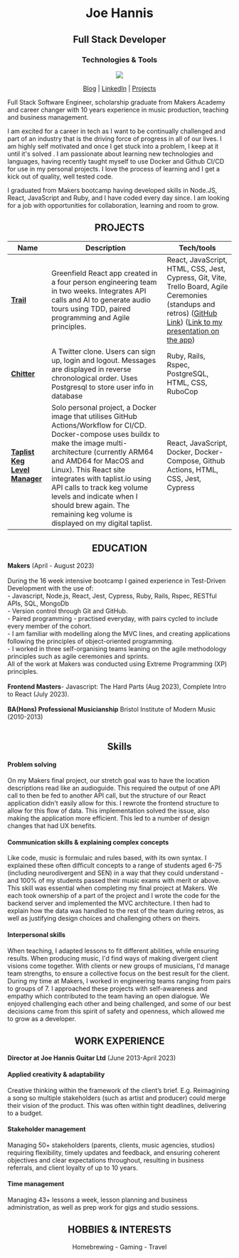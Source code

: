 <h1 align="center">Joe Hannis</h1>

<h2 align="center">Full Stack Developer</h2>

<h3 align="center">Technologies & Tools</h3>

<p align="center">
  <a href="https://skillicons.dev">
    <img src="https://skillicons.dev/icons?i=react,js,nodejs,ruby,docker,html,css,mongodb,postgres,bash" />
  </a>
</p>



<p align="center">
  <a href="https://tinyurl.com/aed4n982">Blog</a>  | 
  <a href="https://www.linkedin.com/in/joe-hannis/">LinkedIn</a> | 
  <a href="https://github.com/joehannis/joehannis/blob/master/README.md#projects">Projects</a> 
</p>


Full Stack Software Engineer, scholarship graduate from Makers Academy and career changer with 10 years experience in music production, teaching and business management.

I am excited for a career in tech as I want to be continually challenged and part of an industry that is the driving force of progress in all of our lives. I am highly self motivated and once I get stuck into a problem, I keep at it until it's solved . I am passionate about learning new technologies and languages, having recently taught myself to use Docker and Github CI/CD for use in my personal projects. I love the process of learning and I get a kick out of quality, well tested code. 

I graduated from Makers bootcamp having developed skills in Node.JS, React, JavaScript and Ruby, and I have coded every day since. I am looking for a job with opportunities for collaboration, learning and room to grow. 

<h2 align="center">PROJECTS</h2>

| Name                         | Description       | Tech/tools        |
| ---------------------------- | ----------------- | ----------------- |
| [**Trail**](https://trailapp.net)            | Greenfield React app created in a four person engineering team in two weeks. Integrates API calls and AI to generate audio tours using TDD, paired programming and Agile principles. | React, JavaScript, HTML, CSS, Jest, Cypress, Git, Vite, Trello Board, Agile Ceremonies (standups and retros) ([GitHub Link](https://tinyurl.com/a5vmybxs)) ([Link to my presentation on the app](https://drive.google.com/file/d/1mSIrJ8QDvIhS6k-yOBnWxjJ6bwq7LsCW/view?usp=drive_link)) |
| [**Chitter**](https://tinyurl.com/2p8umkyf)                 | A Twitter clone. Users can sign up, login and logout. Messages are displayed in reverse chronological order. Uses Postgresql to store user info in database  | Ruby, Rails, Rspec, PostgreSQL, HTML, CSS, RuboCop |
| [**Taplist Keg Level Manager**](https://tinyurl.com/26pfusx3)                 |Solo personal project, a Docker image that utilises GitHub Actions/Workflow for CI/CD. Docker-compose uses buildx to make the image multi-architecture (currently ARM64 and AMD64 for MacOS and Linux). This React site integrates with taplist.io using API calls to track keg volume levels and indicate when I should brew again. The remaining keg volume is displayed on my digital taplist. | React, JavaScript, Docker, Docker-Compose, Github Actions, HTML, CSS, Jest, Cypress |

<h2 align="center">EDUCATION</h2>
<strong>Makers</strong> (April - August 2023)</br></br> 
During the 16 week intensive bootcamp I gained experience in Test-Driven Development with the use of:</br>
- Javascript, Node.js, React,  Jest, Cypress, Ruby, Rails, Rspec, RESTful APIs, SQL, MongoDb</br>
- Version control through Git and GitHub.</br>
- Paired programming - practised everyday, with pairs cycled to include every member of the cohort.</br> 
- I am familiar with modelling along the MVC lines, and creating applications following the principles of object-oriented programming.</br>
- I worked in three self-organising teams leaning on the agile methodology principles such as agile ceremonies and sprints.</br>
All of the work at Makers was conducted using Extreme Programming (XP) principles.</br></br>
<strong>Frontend Masters</strong>- Javascript: The Hard Parts (Aug 2023), Complete Intro to React (July 2023).</br></br>
<strong>BA(Hons) Professional Musicianship</strong> Bristol Institute of Modern Music (2010-2013)</br></br>

<h2 align="center">Skills</h2>
<h4>Problem solving</h4> On my Makers final project, our stretch goal was to have the location descriptions read like an audioguide. This required the output of one API call to then be fed to another API call, but the structure of our React application didn't easily allow for this. I rewrote the frontend structure to allow for this flow of data. This implementation solved the issue, also making the application more efficient. This led to a number of design changes that had UX benefits.</br>
<h4>Communication skills & explaining complex concepts </h4> Like code, music is formulaic and rules based, with its own syntax. I explained these often difficult concepts to a range of students aged 6-75 (including neurodivergent and SEN) in a way that they could understand - and 100% of my students passed their music exams with merit or above. This skill was essential when completing my final project at Makers. We each took ownership of a part of the project and I wrote the code for the backend server and implemented the MVC architecture. I then had to explain how the data was handled to the rest of the team during retros, as well as justifying design choices and challenging others on theirs.</br>
<h4>Interpersonal skills</h4> When teaching, I adapted lessons to fit different abilities, while ensuring results. When producing music, I'd find ways of making divergent client visions come together. With clients or new groups of musicians, I'd manage team strengths, to ensure a collective focus  on the best result for the client. During my time at Makers, I worked in engineering teams ranging from pairs to groups of 7. I approached  these projects with self-awareness and empathy which contributed to the team having an open dialogue. We enjoyed challenging each other and being challenged, and some of our best decisions came from this spirit of safety and openness, which allowed me to grow as a developer.</br>

<h2 align="center">WORK EXPERIENCE</h2>
<strong>Director at Joe Hannis Guitar Ltd</strong> (June 2013-April 2023)</br>
<h4>Applied creativity & adaptability</h4> Creative thinking within the framework of the client’s brief. E.g. Reimagining a song so multiple stakeholders (such as artist and producer) could merge their vision of the product. This was often within tight deadlines, delivering to a budget.</br>
<h4>Stakeholder management</h4> Managing 50+ stakeholders (parents, clients, music agencies, studios) requiring flexibility, timely updates and feedback, and ensuring coherent objectives and clear expectations throughout, resulting in business referrals, and client loyalty of up to 10 years.</br>
<h4>Time management</h4> Managing 43+ lessons a week, lesson planning and business administration, as well as prep work for gigs and studio sessions.</br>

<h2 align="center">HOBBIES & INTERESTS</h2> 
<p align="center">
  Homebrewing - Gaming - Travel
</p>

